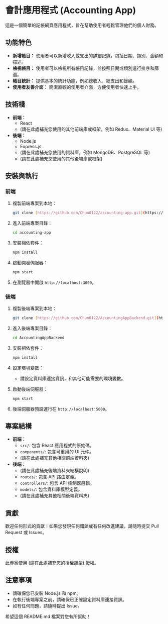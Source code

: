 # 會計應用程式 (Accounting App)

這是一個簡單的記帳網頁應用程式，旨在幫助使用者輕鬆管理他們的個人財務。

## 功能特色

- **新增帳目：** 使用者可以新增收入或支出的詳細記錄，包括日期、類別、金額和描述。
- **檢視帳目：** 使用者可以檢視所有帳目記錄，並按照日期或類別進行排序和篩選。
- **帳目統計：** 提供基本的統計功能，例如總收入、總支出和餘額。
- **使用者友善介面：** 簡潔直觀的使用者介面，方便使用者快速上手。

## 技術棧

- **前端：**
  - React
  - (請在此處補充您使用的其他前端庫或框架，例如 Redux、Material UI 等)
- **後端：**
  - Node.js
  - Express.js
  - (請在此處補充您使用的資料庫，例如 MongoDB、PostgreSQL 等)
  - (請在此處補充您使用的其他後端庫或框架)

## 安裝與執行

### 前端

1.  複製前端專案到本地：

    ```bash
    git clone [https://github.com/Chun0122/accounting-app.git](https://github.com/Chun0122/accounting-app.git)
    ```

2.  進入前端專案目錄：

    ```bash
    cd accounting-app
    ```

3.  安裝相依套件：

    ```bash
    npm install
    ```

4.  啟動開發伺服器：

    ```bash
    npm start
    ```

5.  在瀏覽器中開啟 `http://localhost:3000`。

### 後端

1.  複製後端專案到本地：

    ```bash
    git clone [https://github.com/Chun0122/AccountingAppBackend.git](https://github.com/Chun0122/AccountingAppBackend.git)
    ```

2.  進入後端專案目錄：

    ```bash
    cd AccountingAppBackend
    ```

3.  安裝相依套件：

    ```bash
    npm install
    ```

4.  設定環境變數：
    - 請設定資料庫連接資訊，和其他可能需要的環境變數。
5.  啟動後端伺服器：

    ```bash
    npm start
    ```

6.  後端伺服器預設運行在 `http://localhost:5000`。

## 專案結構

- **前端：**
  - `src/`: 包含 React 應用程式的原始碼。
  - `components/`: 包含可重用的 UI 元件。
  - (請在此處補充其他相關前端資料夾)
- **後端：**
  - (請在此處補充後端資料夾結構說明)
  - `routes/`: 包含 API 路由定義。
  - `controllers/`: 包含 API 控制器邏輯。
  - `models/`: 包含資料庫模型定義。
  - (請在此處補充其他相關後端資料夾)

## 貢獻

歡迎任何形式的貢獻！如果您發現任何錯誤或有任何改進建議，請隨時提交 Pull Request 或 Issues。

## 授權

此專案使用 (請在此處補充您的授權類型) 授權。

## 注意事項

- 請確保您已安裝 Node.js 和 npm。
- 在執行後端專案之前，請確保已正確設定資料庫連接資訊。
- 如有任何問題，請隨時提出 Issue。

希望這個 README.md 檔案對您有所幫助！
